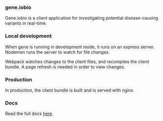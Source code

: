 ### gene.iobio

Gene.iobio is a client application for investigating potential disease-causing variants in real-time.

### Local development

When gene is running in development mode, it runs on an express server. Nodemon runs the server to watch for file changes.

Webpack watches changes to the client files, and recompiles the client bundle. A page refresh is needed in order to view changes.

### Production

In production, the client bundle is built and is served with nginx.

### Docs

Read the full docs [here](../gene/README.md).
